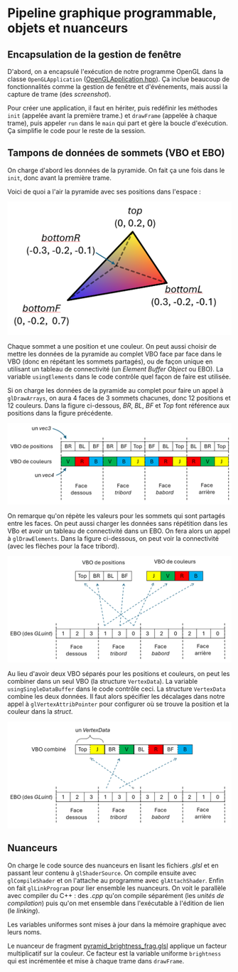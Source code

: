 # Pipeline graphique programmable, objets et nuanceurs

## Encapsulation de la gestion de fenêtre

D'abord, on a encapsulé l'exécution de notre programme OpenGL dans la classe `OpenGLApplication` ([OpenGLApplication.hpp](../inf2705/OpenGLApplication.hpp)). Ça inclue beaucoup de fonctionnalités comme la gestion de fenêtre et d'événements, mais aussi la capture de trame (des *screenshot*).

Pour créer une application, il faut en hériter, puis redéfinir les méthodes `init` (appelée avant la première trame.) et `drawFrame` (appelée à chaque trame), puis appeler `run` dans le `main` qui part et gère la boucle d'exécution. Ça simplifie le code pour le reste de la session.

## Tampons de données de sommets (VBO et EBO)

On charge d'abord les données de la pyramide. On fait ça une fois dans le `init`, donc avant la première trame.

Voici de quoi a l'air la pyramide avec ses positions dans l'espace :

<img src="doc/pyramid_positions.png"/>

Chaque sommet a une position et une couleur. On peut aussi choisir de mettre les données de la pyramide au complet VBO face par face dans le VBO (donc en répétant les sommets partagés), ou de façon unique en utilisant un tableau de connectivité (un *Element Buffer Object* ou EBO). La variable `usingElements` dans le code contrôle quel façon de faire est utilisée.

Si on charge les données de la pyramide au complet pour faire un appel à `glDrawArrays`, on aura 4 faces de 3 sommets chacunes, donc 12 positions et 12 couleurs. Dans la figure ci-dessous, *BR*, *BL*, *BF* et *Top* font référence aux positions dans la figure précédente.

<img src="doc/vbo_all.png"/>

On remarque qu'on répète les valeurs pour les sommets qui sont partagés entre les faces. On peut aussi charger les données sans répétition dans les VBo et avoir un tableau de connectivité dans un EBO. On fera alors un appel à `glDrawElements`. Dans la figure ci-dessous, on peut voir la connectivité (avec les flèches pour la face tribord).

<img src="doc/vbo_ebo.png"/>

Au lieu d'avoir deux VBO séparés pour les positions et couleurs, on peut les combiner dans un seul VBO (la structure `VertexData`). La variable `usingSingleDataBuffer` dans le code contrôle ceci. La structure `VertexData` combine les deux données. Il faut alors spécifier les décalages dans notre appel à `glVertexAttribPointer` pour configurer où se trouve la position et la couleur dans la *struct*.

<img src="doc/vbo_ebo_struct.png"/>

## Nuanceurs

On charge le code source des nuanceurs en lisant les fichiers *.glsl* et en passant leur contenu à `glShaderSource`. On compile ensuite avec `glCompileShader` et on l'attache au programme avec `glAttachShader`. Enfin on fait `glLinkProgram` pour lier ensemble les nuanceurs. On voit le parallèle avec compiler du C++ : des *.cpp* qu'on compile séparément (les *unités de compilation*) puis qu'on met ensemble dans l'exécutable à l'édition de lien (le *linking*).

Les variables uniformes sont mises à jour dans la mémoire graphique avec leurs noms.

Le nuanceur de fragment [pyramid_brightness_frag.glsl](pyramid_brightness_frag.glsl) applique un facteur multiplicatif sur la couleur. Ce facteur est la variable uniforme `brightness` qui est incrémentée et mise à chaque trame dans `drawFrame`.
